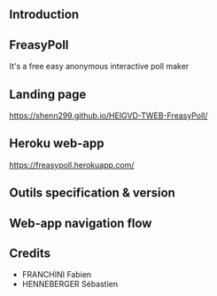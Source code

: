 ## Introduction

## FreasyPoll
It's a free easy anonymous interactive poll maker

## Landing page
https://shenn299.github.io/HEIGVD-TWEB-FreasyPoll/

## Heroku web-app
https://freasypoll.herokuapp.com/

## Outils specification & version

## Web-app navigation flow

## Credits
* FRANCHINI Fabien
* HENNEBERGER Sébastien
